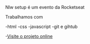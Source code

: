 Nlw setup é um evento da Rocketseat

Trabalhamos com

-html
-css
-javascript
-git e gihtub

-[Visite o projeto online](https://williamduartecoelho.github.io/nlw-setup-wduarte)
